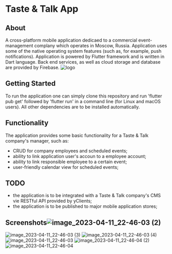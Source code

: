 # Taste & Talk App
## About
A cross-platform mobile application dedicaed to a commercial event-management complany which operates in Moscow, Russia. Application uses some of the native operating system features (such as, for example, push notifications). Application is powered by Flutter framework and is written in Dart language. Back end services, as well as cloud storage and database are provided by Firebase. 
![logo](https://user-images.githubusercontent.com/31654141/230897527-d27c33e8-7840-4b64-aac2-1dc054f97f04.svg)

## Getting Started

To run the application one can simply clone this repository and run 'flutter pub get' followed by 'flutter run' in a command line (for Linux and macOS users). All other dependencies are to be installed automatically.

## Functionality

The application provides some basic functionality for a Taste & Talk company's manager, such as:
- CRUD for company employees and scheduled events;
- ability to link application user's accoun to a employee account;
- ability to link responsible employee to a certain event;
- user-friendly calendar view for scheduled events;

## TODO

- the application is to be integrated with a Taste & Talk company's CMS vie RESTful API provided by yClients;
- the application is to be published to major mobile application stores;

## Screenshots![image_2023-04-11_22-46-03 (2)](https://user-images.githubusercontent.com/31654141/231277473-caaeb017-9544-4e7f-8fa0-2632343c5e68.png)
![image_2023-04-11_22-46-03 (3)](https://user-images.githubusercontent.com/31654141/231277482-f0f009dd-7bf8-4d8e-a95c-40128d99efdf.png)
![image_2023-04-11_22-46-03 (4)](https://user-images.githubusercontent.com/31654141/231277485-772c7565-fe7b-4935-8cd3-d3e4f8ffa0f2.png)
![image_2023-04-11_22-46-03](https://user-images.githubusercontent.com/31654141/231277490-7fa94308-be40-435a-a8e3-3cc56fd30a36.png)
![image_2023-04-11_22-46-04 (2)](https://user-images.githubusercontent.com/31654141/231277494-427dcbbb-6252-4144-a506-ec15346e1e1a.png)
![image_2023-04-11_22-46-04](https://user-images.githubusercontent.com/31654141/231277497-3bc1ea9d-8916-45ec-a434-9792b67adfa1.png)
